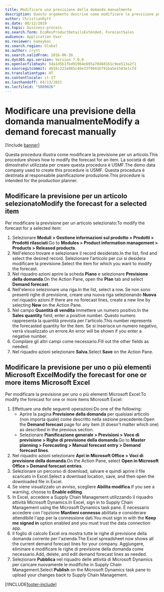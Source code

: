 ```yaml
---
title: Modificare una previsione della domanda manualmente
description: Questo argomento descrive come modificare la previsione per un articolo
author: ChristianRytt
ms.date: 08/12/2019
ms.topic: business-process
ms.search.form: EcoResProductDetailsExtended, ForecastSales
audience: Application User
ms.reviewer: kamaybac
ms.search.region: Global
ms.author: crytt
ms.search.validFrom: 2016-06-30
ms.dyn365.ops.version: Version 7.0.0
ms.openlocfilehash: 5da1d5b1fbd91964e695a704681b1c9ee513a2f1
ms.sourcegitcommit: 4016c223a985c46e33f9941bf91ba5e1583e1cfd
ms.translationtype: HT
ms.contentlocale: it-IT
ms.lasthandoff: 04/13/2021
ms.locfileid: "5889026"
---
```

# <a name="modify-a-demand-forecast-manually"></a><span data-ttu-id="57414-103">Modificare una previsione della domanda manualmente</span><span class="sxs-lookup"><span data-stu-id="57414-103">Modify a demand forecast manually</span></span>

[!include [banner](../../includes/banner.md)]

<span data-ttu-id="57414-104">Questa procedura illustra come modificare la previsione per un articolo.</span><span class="sxs-lookup"><span data-stu-id="57414-104">This procedure shows how to modify the forecast for an item.</span></span> <span data-ttu-id="57414-105">La società di dati dimostrativi utilizzata per creare questa procedura è USMF.</span><span class="sxs-lookup"><span data-stu-id="57414-105">The demo data company used to create this procedure is USMF.</span></span> <span data-ttu-id="57414-106">Questa procedura è destinata al responsabile pianificazione produzione.</span><span class="sxs-lookup"><span data-stu-id="57414-106">This procedure is intended for the production planner.</span></span>

## <a name="modify-the-forecast-for-a-selected-item"></a><span data-ttu-id="57414-107">Modificare la previsione per un articolo selezionato</span><span class="sxs-lookup"><span data-stu-id="57414-107">Modify the forecast for a selected item</span></span>

<span data-ttu-id="57414-108">Per modificare la previsione per un articolo selezionato:</span><span class="sxs-lookup"><span data-stu-id="57414-108">To modify the forecast for a selected item:</span></span>

1. <span data-ttu-id="57414-109">Selezionare **Moduli \> Gestione informazioni sul prodotto \> Prodotti \> Prodotti rilasciati**.</span><span class="sxs-lookup"><span data-stu-id="57414-109">Go to **Modules \> Product information management \> Products \> Released products**.</span></span>
1. <span data-ttu-id="57414-110">Nell'elenco trovare e selezionare il record desiderato.</span><span class="sxs-lookup"><span data-stu-id="57414-110">In the list, find and select the desired record.</span></span> <span data-ttu-id="57414-111">Selezionare l'articolo per cui si desidera modificare la previsione.</span><span class="sxs-lookup"><span data-stu-id="57414-111">Select the item for which you want to modify the forecast.</span></span>
1. <span data-ttu-id="57414-112">Nel riquadro azioni aprire la scheda **Piano** e selezionare **Previsione della domanda**.</span><span class="sxs-lookup"><span data-stu-id="57414-112">On the Action Pane, open the **Plan** tab and select **Demand forecast**.</span></span>
1. <span data-ttu-id="57414-113">Nell'elenco selezionare una riga.</span><span class="sxs-lookup"><span data-stu-id="57414-113">In the list, select a row.</span></span> <span data-ttu-id="57414-114">Se non sono presenti righe di previsione, creare una nuova riga selezionando **Nuova** nel riquadro azioni.</span><span class="sxs-lookup"><span data-stu-id="57414-114">If there are no forecast lines, create a new line by selecting **New** on the Action Pane.</span></span>  
1. <span data-ttu-id="57414-115">Nel campo **Quantità di vendita** immettere un numero positivo.</span><span class="sxs-lookup"><span data-stu-id="57414-115">In the **Sales quantity** field, enter a positive number.</span></span> <span data-ttu-id="57414-116">Questo numero rappresenta la quantità prevista per l'articolo.</span><span class="sxs-lookup"><span data-stu-id="57414-116">This number represents the forecasted quantity for the item.</span></span> <span data-ttu-id="57414-117">Se si inserisce un numero negativo, verrà visualizzato un errore.</span><span class="sxs-lookup"><span data-stu-id="57414-117">An error will be shown if you enter a negative number.</span></span>
1. <span data-ttu-id="57414-118">Compilare gli altri campi come necessario.</span><span class="sxs-lookup"><span data-stu-id="57414-118">Fill out the other fields as needed.</span></span>
1. <span data-ttu-id="57414-119">Nel riquadro azioni selezionare **Salva**.</span><span class="sxs-lookup"><span data-stu-id="57414-119">Select **Save** on the Action Pane.</span></span>

## <a name="modify-the-forecast-for-one-or-more-items-microsoft-excel"></a><span data-ttu-id="57414-120">Modificare la previsione per uno o più elementi Microsoft Excel</span><span class="sxs-lookup"><span data-stu-id="57414-120">Modify the forecast for one or more items Microsoft Excel</span></span>

<span data-ttu-id="57414-121">Per modificare la previsione per uno o più elementi Microsoft Excel:</span><span class="sxs-lookup"><span data-stu-id="57414-121">To modify the forecast for one or more items Microsoft Excel:</span></span>

1. <span data-ttu-id="57414-122">Effettuare una delle seguenti operazioni:</span><span class="sxs-lookup"><span data-stu-id="57414-122">Do one of the following:</span></span>
    - <span data-ttu-id="57414-123">Aprire la pagina **Previsione della domanda** per qualsiasi articolo (non importa quale) come descritto nella sezione precedente.</span><span class="sxs-lookup"><span data-stu-id="57414-123">Open the **Demand forecast** page for any item (it doesn't matter which one) as described in the previous section.</span></span>
    - <span data-ttu-id="57414-124">Selezionare **Pianificazione generale \> Previsioni \> Voce di previsione \> Righe di previsione della domanda**.</span><span class="sxs-lookup"><span data-stu-id="57414-124">Go to **Master planning \> Forecasting \> Manual forecast entry \> Demand forecast lines**.</span></span>
1. <span data-ttu-id="57414-125">Nel riquadro azioni selezionare **Apri in Microsoft Office \> Voci di previsione della domanda**.</span><span class="sxs-lookup"><span data-stu-id="57414-125">On the Action Pane, select **Open in Microsoft Office \> Demand forecast entries**.</span></span>
1. <span data-ttu-id="57414-126">Selezionare un percorso di download, salvare e quindi aprire il file scaricato in Excel.</span><span class="sxs-lookup"><span data-stu-id="57414-126">Select a download location, save, and then open the downloaded file in Excel.</span></span>
1. <span data-ttu-id="57414-127">Se viene visualizzato un avviso, scegliere **Abilita modifica**.</span><span class="sxs-lookup"><span data-stu-id="57414-127">If you see a warning, choose to **Enable editing**.</span></span>
1. <span data-ttu-id="57414-128">In Excel, accedere a Supply Chain Management utilizzando il riquadro attività Microsoft Dynamics.</span><span class="sxs-lookup"><span data-stu-id="57414-128">In Excel, sign in to Supply Chain Management using the Microsoft Dynamics task pane.</span></span> <span data-ttu-id="57414-129">È necessario accedere con l'opzione **Mantieni connesso** abilitata e considerare attendibile l'app per la connessione dati.</span><span class="sxs-lookup"><span data-stu-id="57414-129">You must sign in with the **Keep me signed in** option enabled and you must trust the data connection app.</span></span>
1. <span data-ttu-id="57414-130">Il foglio di calcolo Excel ora mostra tutte le righe di previsione della domanda corrente per l'azienda.</span><span class="sxs-lookup"><span data-stu-id="57414-130">The Excel spreadsheet now shows all the current demand forecast lines for your company.</span></span>  <span data-ttu-id="57414-131">Aggiungere, eliminare e modificare le righe di previsione della domanda come necessario.</span><span class="sxs-lookup"><span data-stu-id="57414-131">Add, delete, and edit demand forecast lines as needed.</span></span>
1. <span data-ttu-id="57414-132">Selezionare **Pubblica** nel riquadro delle attività di Microsoft Dynamics per caricare nuovamente le modifiche in Supply Chain Management.</span><span class="sxs-lookup"><span data-stu-id="57414-132">Select **Publish** on the Microsoft Dynamics task pane to upload your changes back to Supply Chain Management.</span></span>


[!INCLUDE[footer-include](../../../includes/footer-banner.md)]
